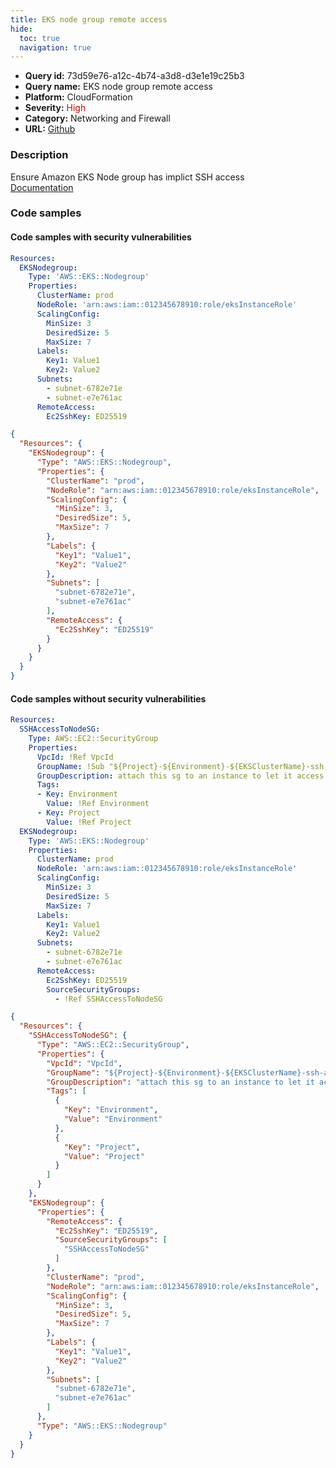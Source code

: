 ```yaml
---
title: EKS node group remote access
hide:
  toc: true
  navigation: true
---
```


<style>
  .highlight .hll {
    background-color: #ff171742;
  }
  .md-content {
    max-width: 1100px;
    margin: 0 auto;
  }
</style>

-   **Query id:** 73d59e76-a12c-4b74-a3d8-d3e1e19c25b3
-   **Query name:** EKS node group remote access
-   **Platform:** CloudFormation
-   **Severity:** <span style="color:#C00">High</span>
-   **Category:** Networking and Firewall
-   **URL:** [Github](https://github.com/Checkmarx/kics/tree/master/assets/queries/cloudFormation/aws/eks_node_group_remote_access)

### Description
Ensure Amazon EKS Node group has implict SSH access<br>
[Documentation](https://docs.aws.amazon.com/AWSCloudFormation/latest/UserGuide/aws-resource-eks-nodegroup.html)

### Code samples
#### Code samples with security vulnerabilities
```yaml title="Positive test num. 1 - yaml file" hl_lines="17"
Resources:
  EKSNodegroup:
    Type: 'AWS::EKS::Nodegroup'
    Properties:
      ClusterName: prod
      NodeRole: 'arn:aws:iam::012345678910:role/eksInstanceRole'
      ScalingConfig:
        MinSize: 3
        DesiredSize: 5
        MaxSize: 7
      Labels:
        Key1: Value1
        Key2: Value2
      Subnets:
        - subnet-6782e71e
        - subnet-e7e761ac
      RemoteAccess:
        Ec2SshKey: ED25519

```
```json title="Positive test num. 2 - json file" hl_lines="21"
{
  "Resources": {
    "EKSNodegroup": {
      "Type": "AWS::EKS::Nodegroup",
      "Properties": {
        "ClusterName": "prod",
        "NodeRole": "arn:aws:iam::012345678910:role/eksInstanceRole",
        "ScalingConfig": {
          "MinSize": 3,
          "DesiredSize": 5,
          "MaxSize": 7
        },
        "Labels": {
          "Key1": "Value1",
          "Key2": "Value2"
        },
        "Subnets": [
          "subnet-6782e71e",
          "subnet-e7e761ac"
        ],
        "RemoteAccess": {
          "Ec2SshKey": "ED25519"
        }
      }
    }
  }
}

```


#### Code samples without security vulnerabilities
```yaml title="Negative test num. 1 - yaml file"
Resources:
  SSHAccessToNodeSG:
    Type: AWS::EC2::SecurityGroup
    Properties:
      VpcId: !Ref VpcId
      GroupName: !Sub "${Project}-${Environment}-${EKSClusterName}-ssh-access-to-workers-source-sg"
      GroupDescription: attach this sg to an instance to let it access via ssh to the eks node
      Tags:
      - Key: Environment
        Value: !Ref Environment
      - Key: Project
        Value: !Ref Project
  EKSNodegroup:
    Type: 'AWS::EKS::Nodegroup'
    Properties:
      ClusterName: prod
      NodeRole: 'arn:aws:iam::012345678910:role/eksInstanceRole'
      ScalingConfig:
        MinSize: 3
        DesiredSize: 5
        MaxSize: 7
      Labels:
        Key1: Value1
        Key2: Value2
      Subnets:
        - subnet-6782e71e
        - subnet-e7e761ac
      RemoteAccess:
        Ec2SshKey: ED25519
        SourceSecurityGroups: 
          - !Ref SSHAccessToNodeSG                            

```
```json title="Negative test num. 2 - json file"
{
  "Resources": {
    "SSHAccessToNodeSG": {
      "Type": "AWS::EC2::SecurityGroup",
      "Properties": {
        "VpcId": "VpcId",
        "GroupName": "${Project}-${Environment}-${EKSClusterName}-ssh-access-to-workers-source-sg",
        "GroupDescription": "attach this sg to an instance to let it access via ssh to the eks node",
        "Tags": [
          {
            "Key": "Environment",
            "Value": "Environment"
          },
          {
            "Key": "Project",
            "Value": "Project"
          }
        ]
      }
    },
    "EKSNodegroup": {
      "Properties": {
        "RemoteAccess": {
          "Ec2SshKey": "ED25519",
          "SourceSecurityGroups": [
            "SSHAccessToNodeSG"
          ]
        },
        "ClusterName": "prod",
        "NodeRole": "arn:aws:iam::012345678910:role/eksInstanceRole",
        "ScalingConfig": {
          "MinSize": 3,
          "DesiredSize": 5,
          "MaxSize": 7
        },
        "Labels": {
          "Key1": "Value1",
          "Key2": "Value2"
        },
        "Subnets": [
          "subnet-6782e71e",
          "subnet-e7e761ac"
        ]
      },
      "Type": "AWS::EKS::Nodegroup"
    }
  }
}

```
